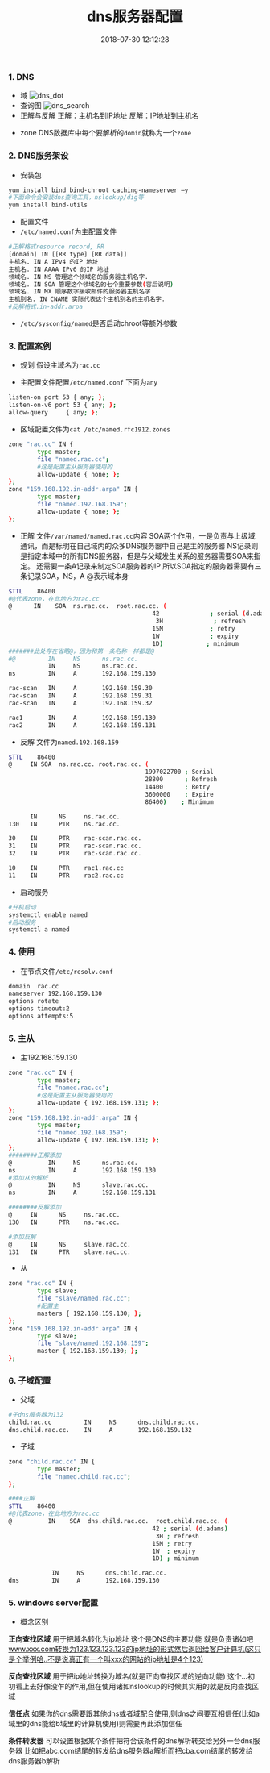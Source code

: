 ﻿---
title: dns服务器配置
date: 2018-07-30 12:12:28
tags:
- net
---

### 1. DNS
- 域
![dns_dot](https://qiniu.li-rui.top/dns_dot.gif)
- 查询图
![dns_search](https://qiniu.li-rui.top/dns_search.gif)
- 正解与反解
正解：主机名到IP地址
反解：IP地址到主机名
<!-- more -->
- zone
DNS数据库中每个要解析的`domin`就称为一个`zone`

### 2. DNS服务架设

- 安装包
```bash
yum install bind bind-chroot caching-nameserver –y
#下面命令会安装dns查询工具，nslookup/dig等
yum install bind-utils
```
- 配置文件
- `/etc/named.conf`为主配置文件
```bash
#正解格式resource record, RR
[domain] IN [[RR type] [RR data]]
主机名. IN A IPv4 的IP 地址
主机名. IN AAAA IPv6 的IP 地址
领域名. IN NS 管理这个领域名的服务器主机名字.
领域名. IN SOA 管理这个领域名的七个重要参数(容后说明)
领域名. IN MX 顺序数字接收邮件的服务器主机名字
主机别名. IN CNAME 实际代表这个主机别名的主机名字.
#反解格式.in-addr.arpa
```
- `/etc/sysconfig/named`是否启动chroot等额外参数

### 3. 配置案例
- 规划
假设主域名为`rac.cc`

- 主配置文件配置`/etc/named.conf`
下面为`any`
```bash
listen-on port 53 { any; };
listen-on-v6 port 53 { any; };
allow-query     { any; };

```

- 区域配置文件为`cat /etc/named.rfc1912.zones`
```bash
zone "rac.cc" IN {              
        type master;                  
        file "named.rac.cc"; 
        #这是配置主从服务器使用的
        allow-update { none; };
};
zone "159.168.192.in-addr.arpa" IN {
        type master;
        file "named.192.168.159";
        allow-update { none; };
};
```

- 正解
文件`/var/named/named.rac.cc`内容
SOA两个作用，一是负责与上级域通讯，而是标明在自己域内的众多DNS服务器中自己是主的服务器
NS记录则是指定本域中的所有DNS服务器，但是与父域发生关系的服务器需要SOA来指定。
还需要一条A记录来制定SOA服务器的IP
所以SOA指定的服务器需要有三条记录SOA，NS，A
@表示域本身
```bash
$TTL    86400
#@代表zone，在此地方为rac.cc
@      IN    SOA  ns.rac.cc.  root.rac.cc. (
                                        42              ; serial (d.adams)
                                         3H              ; refresh
                                        15M             ; retry
                                        1W              ; expiry
                                        1D)            ; minimum
#######此处存在省略@，因为和第一条名称一样都是@
#@         IN     NS      ns.rac.cc.
           IN     NS      ns.rac.cc.
ns         IN     A       192.168.159.130

rac-scan   IN     A       192.168.159.30
rac-scan   IN     A       192.168.159.31
rac-scan   IN     A       192.168.159.32

rac1       IN     A       192.168.159.130
rac2       IN     A       192.168.159.131

```

- 反解
文件为`named.192.168.159`
```bash
$TTL    86400
@     IN SOA  ns.rac.cc. root.rac.cc. (
                                      1997022700 ; Serial
                                      28800      ; Refresh
                                      14400      ; Retry
                                      3600000    ; Expire
                                      86400)    ; Minimum

      IN      NS     ns.rac.cc.
130   IN      PTR    ns.rac.cc.

30    IN      PTR    rac-scan.rac.cc.
31    IN      PTR    rac-scan.rac.cc.
32    IN      PTR    rac-scan.rac.cc.

10    IN      PTR    rac1.rac.cc
11    IN      PTR    rac2.rac.cc

```
- 启动服务
```bash
#开机启动
systemctl enable named
#启动服务
systemctl a named
```

### 4.  使用

- 在节点文件`/etc/resolv.conf`
```bash
domain  rac.cc 
nameserver 192.168.159.130  
options rotate  
options timeout:2  
options attempts:5  
```
### 5. 主从
- 主192.168.159.130
```bash
zone "rac.cc" IN {              
        type master;                  
        file "named.rac.cc"; 
        #这是配置主从服务器使用的
        allow-update { 192.168.159.131; };
};
zone "159.168.192.in-addr.arpa" IN {
        type master;
        file "named.192.168.159";
        allow-update { 192.168.159.131; };
};
########正解添加
@          IN     NS      ns.rac.cc.
ns         IN     A       192.168.159.130
#添加从的解析
@          IN     NS      slave.rac.cc.
ns         IN     A       192.168.159.131

########反解添加
@     IN      NS     ns.rac.cc.
130   IN      PTR    ns.rac.cc.

#添加反解
@     IN      NS     slave.rac.cc.
131   IN      PTR    slave.rac.cc.

```
- 从

```bash
zone "rac.cc" IN {              
        type slave;                  
        file "slave/named.rac.cc"; 
        #配置主
        masters { 192.168.159.130; };
};
zone "159.168.192.in-addr.arpa" IN {
        type slave;
        file "slave/named.192.168.159";
        master { 192.168.159.130; };
};
```
### 6. 子域配置
- 父域

```bash
#子dns服务器为132
child.rac.cc         IN     NS      dns.child.rac.cc.
dns.child.rac.cc.    IN     A       192.168.159.132 
```
- 子域
```bash
zone "child.rac.cc" IN {              
        type master;                  
        file "named.child.rac.cc";         
};

####正解
$TTL    86400
#@代表zone，在此地方为rac.cc
@          IN    SOA  dns.child.rac.cc.  root.child.rac.cc. (
                                        42 ; serial (d.adams)
                                         3H ; refresh
                                        15M ; retry
                                        1W  ; expiry
                                        1D) ; minimum

            IN     NS      dns.child.rac.cc.
dns         IN     A       192.168.159.130
```

### 5. windows server配置

- 概念区别

**正向查找区域** 用于把域名转化为ip地址 这个是DNS的主要功能 就是负责诸如吧 www.xxx.com转换为123.123.123.123的ip地址的形式然后返回给客户计算机(这只是个举例哈..不是说真正有一个叫xxx的网站的ip地址是4个123)

**反向查找区域** 用于把ip地址转换为域名(就是正向查找区域的逆向功能) 这个...初初看上去好像没乍的作用,但在使用诸如nslookup的时候其实用的就是反向查找区域

**信任点** 如果你的dns需要跟其他dns或者域配合使用,则dns之间要互相信任(比如a域里的dns能给b域里的计算机使用)则需要再此添加信任

**条件转发器** 可以设置根据某个条件把符合该条件的dns解析转交给另外一台dns服务器 比如把abc.com结尾的转发给dns服务器a解析而把cba.com结尾的转发给dns服务器b解析





